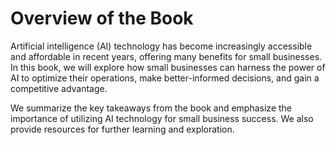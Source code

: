 Overview of the Book
=============================================

Artificial intelligence (AI) technology has become increasingly accessible and affordable in recent years, offering many benefits for small businesses. In this book, we will explore how small businesses can harness the power of AI to optimize their operations, make better-informed decisions, and gain a competitive advantage.

We summarize the key takeaways from the book and emphasize the importance of utilizing AI technology for small business success. We also provide resources for further learning and exploration.
